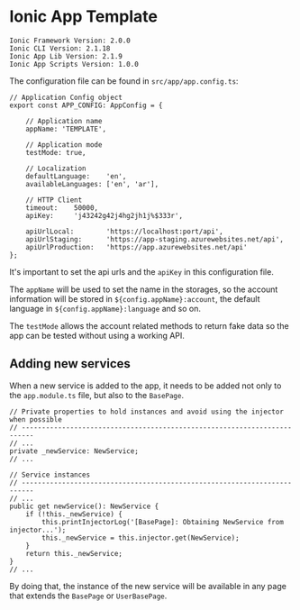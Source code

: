 # Ionic App Template

```
Ionic Framework Version: 2.0.0
Ionic CLI Version: 2.1.18
Ionic App Lib Version: 2.1.9
Ionic App Scripts Version: 1.0.0
```

The configuration file can be found in `src/app/app.config.ts`:

```
// Application Config object
export const APP_CONFIG: AppConfig = {

    // Application name
    appName: 'TEMPLATE',

    // Application mode
    testMode: true,

    // Localization
    defaultLanguage:    'en',
    availableLanguages: ['en', 'ar'],

    // HTTP Client
    timeout:    50000,
    apiKey:     'j43242g42j4hg2jh1j%$333r',

    apiUrlLocal:        'https://localhost:port/api',
    apiUrlStaging:      'https://app-staging.azurewebsites.net/api',
    apiUrlProduction:   'https://app.azurewebsites.net/api'
};
```

It's important to set the api urls and the `apiKey` in this configuration file. 

The `appName` will be used to set the name in the storages, so the account information will be stored in `${config.appName}:account`, the default language in `${config.appName}:language` and so on.

The `testMode` allows the account related methods to return fake data so the app can be tested without using a working API.

## Adding new services

When a new service is added to the app, it needs to be added not only to the `app.module.ts` file, but also to the `BasePage`.

```
// Private properties to hold instances and avoid using the injector when possible
// -------------------------------------------------------------------------
// ...
private _newService: NewService;
// ...

// Service instances
// -------------------------------------------------------------------------
// ...
public get newService(): NewService {
    if (!this._newService) {
        this.printInjectorLog('[BasePage]: Obtaining NewService from injector...');
        this._newService = this.injector.get(NewService);
    }
    return this._newService;
}
// ...
```

By doing that, the instance of the new service will be available in any page that extends the `BasePage` or `UserBasePage`.